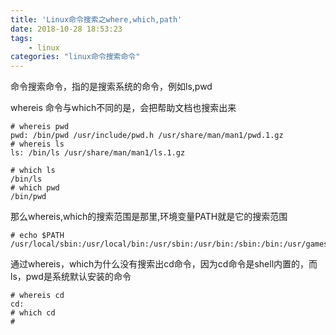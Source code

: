 ```yaml
---
title: 'Linux命令搜索之where,which,path'
date: 2018-10-28 18:53:23
tags:
	- linux
categories: "linux命令搜索命令"		
---
```



命令搜索命令，指的是搜索系统的命令，例如ls,pwd


whereis 命令与which不同的是，会把帮助文档也搜索出来

```
# whereis pwd
pwd: /bin/pwd /usr/include/pwd.h /usr/share/man/man1/pwd.1.gz
# whereis ls
ls: /bin/ls /usr/share/man/man1/ls.1.gz

# which ls
/bin/ls
# which pwd
/bin/pwd
```


那么whereis,which的搜索范围是那里,环境变量PATH就是它的搜索范围

```
# echo $PATH
/usr/local/sbin:/usr/local/bin:/usr/sbin:/usr/bin:/sbin:/bin:/usr/games:/usr/local/games
```


通过whereis，which为什么没有搜索出cd命令，因为cd命令是shell内置的，而ls，pwd是系统默认安装的命令

```
# whereis cd
cd:
# which cd
# 
```